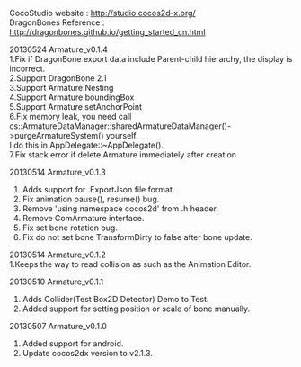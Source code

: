 CocoStudio website    : http://studio.cocos2d-x.org/<br>
DragonBones Reference : http://dragonbones.github.io/getting_started_cn.html<br>

20130524 Armature_v0.1.4<br>
1.Fix if DragonBone export data include Parent-child hierarchy, the display is incorrect.<br>
2.Support DragonBone 2.1<br>
3.Support Armature Nesting<br>
4.Support Armature boundingBox<br>
5.Support Armature setAnchorPoint<br>
6.Fix memory leak, you need call cs::ArmatureDataManager::sharedArmatureDataManager()->purgeArmatureSystem() yourself.<br>
  I do this in AppDelegate::~AppDelegate().<br>
7.Fix stack error if delete Armature immediately after creation<br>

20130514 Armature_v0.1.3<br>
1. Adds support for .ExportJson file format.<br>
2. Fix animation pause(), resume() bug.<br>
3. Remove 'using namespace cocos2d' from .h header.<br>
4. Remove ComArmature interface.<br>
5. Fix set bone rotation bug.<br>
6. Fix do not set bone TransformDirty to false after bone update.<br>

20130514 Armature_v0.1.2<br>
1.Keeps the way to read collision as such as the Animation Editor.<br>

20130510 Armature_v0.1.1<br>
1. Adds Collider(Test Box2D Detector) Demo to Test.<br>
2. Added support for setting position or scale of bone manually.<br>

20130507 Armature_v0.1.0<br>
1. Added support for android.<br>
2. Update cocos2dx version to v2.1.3.<br>